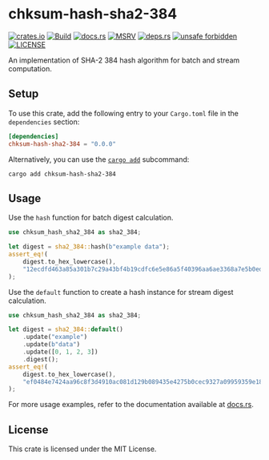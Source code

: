 # chksum-hash-sha2-384

[![crates.io](https://img.shields.io/crates/v/chksum-hash-sha2-384?style=flat-square&logo=rust "crates.io")](https://crates.io/crates/chksum-hash-sha2-384)
[![Build](https://img.shields.io/github/actions/workflow/status/chksum-rs/hash-sha2-384/rust.yml?branch=master&style=flat-square&logo=github "Build")](https://github.com/chksum-rs/hash-sha2-384/actions/workflows/rust.yml)
[![docs.rs](https://img.shields.io/docsrs/chksum-hash-sha2-384?style=flat-square&logo=docsdotrs "docs.rs")](https://docs.rs/chksum-hash-sha2-384/)
[![MSRV](https://img.shields.io/badge/MSRV-1.63.0-informational?style=flat-square "MSRV")](https://github.com/chksum-rs/hash-sha2-384/blob/master/Cargo.toml)
[![deps.rs](https://deps.rs/crate/chksum-hash-sha2-384/0.0.0/status.svg?style=flat-square "deps.rs")](https://deps.rs/crate/chksum-hash-sha2-384/0.0.0)
[![unsafe forbidden](https://img.shields.io/badge/unsafe-forbidden-success.svg?style=flat-square "unsafe forbidden")](https://github.com/rust-secure-code/safety-dance)
[![LICENSE](https://img.shields.io/github/license/chksum-rs/hash-sha2-384?style=flat-square "LICENSE")](https://github.com/chksum-rs/hash-sha2-384/blob/master/LICENSE)

An implementation of SHA-2 384 hash algorithm for batch and stream computation.

## Setup

To use this crate, add the following entry to your `Cargo.toml` file in the `dependencies` section:

```toml
[dependencies]
chksum-hash-sha2-384 = "0.0.0"
```

Alternatively, you can use the [`cargo add`](https://doc.rust-lang.org/cargo/commands/cargo-add.html) subcommand:

```shell
cargo add chksum-hash-sha2-384
```

## Usage

Use the `hash` function for batch digest calculation.

```rust
use chksum_hash_sha2_384 as sha2_384;

let digest = sha2_384::hash(b"example data");
assert_eq!(
    digest.to_hex_lowercase(),
    "12ecdfd463a85a301b7c29a43bf4b19cdfc6e5e86a5f40396aa6ae3368a7e5b0ed31f3bef2eb3071577ba610b4ed1cb8"
);
```

Use the `default` function to create a hash instance for stream digest calculation.

```rust
use chksum_hash_sha2_384 as sha2_384;

let digest = sha2_384::default()
    .update("example")
    .update(b"data")
    .update([0, 1, 2, 3])
    .digest();
assert_eq!(
    digest.to_hex_lowercase(),
    "ef0484e7424aa96c8f3d4910ac081d129b089435e4275b0cec9327a09959359e18c3ca55355fbc32968d20c85c379d86"
);
```

For more usage examples, refer to the documentation available at [docs.rs](https://docs.rs/chksum-hash-sha2-384).

## License

This crate is licensed under the MIT License.

